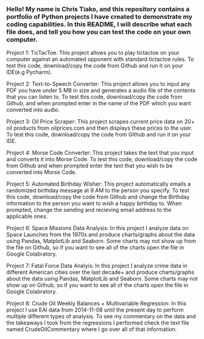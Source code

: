 ### Hello! My name is Chris Tiako, and this repository contains a portfolio of Python projects I have created to demonstrate my coding capabilities. In this README, I will describe what each file does, and tell you how you can test the code on your own computer.



Project 1: TicTacToe. This project allows you to play tictactoe on your computer against an automated opponent with standard tictactoe rules. To test this code, download/copy the code from Github and run it on your IDE(e.g Pycharm).


Project 2: Text-to-Speech Converter: This project allows you to input any PDF you have under 5 MB in size and generates a audio file of the contents that you can listen to. To test this code, download/copy the code from Github, and when prompted enter in the name of the PDF which you want converted into audio.


Project 3: Oil Price Scraper: This project scrapes current price data on 20+ oil products from oilprices.com and then displays these prices to the user. To test this code, download/copy the code from Github and run it on your IDE.


Project 4: Morse Code Converter: This project takes the text that you input and converts it into Morse Code. To test this code, download/copy the code from Github and when prompted enter the text that you wish to be converted into Morse Code.


Project 5: Automated Birthday Wisher: This project automatically emails a randomized birthday message at 9 AM to the person you specify. To test this code, download/copy the code from Github and change the Birthday information to the person you want to wish a happy birthday to. When prompted, change the sending and recieving email address to the applicable ones.


Project 6: Space Missions Data Analysis: In this project I analyze data on Space Launches from the 1970s and produce charts/graphs about the data using Pandas, MatplotLib and Seaborn. Some charts may not show up from the file on Github, so if you want to see all of the charts open the file in Google Colabratory.


Project 7: Fatal Force Data Analyis: In this project I analyze crime data in different American cities over the last decade+ and produce charts/graphs about the data using Pandas, MatplotLib and Seaborn. Some charts may not show up on Github, so if you want to see all of the charts open the file in Google Colabratory.


Project 8: Crude Oil Weekly Balances + Multivariable Regression: In this project I use EAI data from 2014-11-08 until the present day to perform multiple different types of analysis. To see my commentary on the data and the takeaways I took from the regressions I performed check the text file named CrudeOilCommentary where I go over all of that information.


